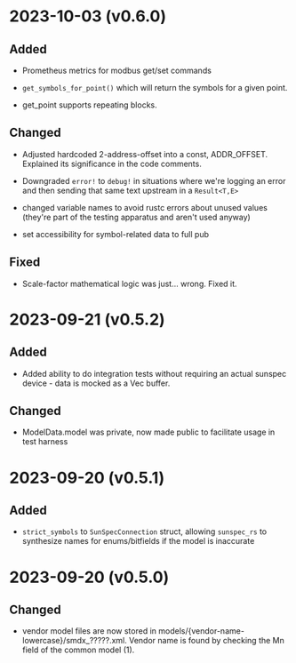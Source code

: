 
# 2023-10-03 (v0.6.0)

## Added

- Prometheus metrics for modbus get/set commands

- `get_symbols_for_point()` which will return the symbols for a given point.

- get_point supports repeating blocks.

## Changed

- Adjusted hardcoded 2-address-offset into a const, ADDR_OFFSET.  Explained its significance in the code comments.

- Downgraded `error!` to `debug!` in situations where we're logging an error and then sending that same text upstream in a `Result<T,E>`
- changed variable names to avoid rustc errors about unused values (they're part of the testing apparatus and aren't used anyway)

- set accessibility for symbol-related data to full pub

## Fixed

- Scale-factor mathematical logic was just... wrong.  Fixed it.

# 2023-09-21 (v0.5.2)

## Added

- Added ability to do integration tests without requiring an actual sunspec device - data is mocked as a Vec<u16> buffer.

## Changed

- ModelData.model was private, now made public to facilitate usage in test harness

# 2023-09-20 (v0.5.1)

## Added

- `strict_symbols` to `SunSpecConnection` struct, allowing `sunspec_rs` to synthesize names for enums/bitfields if the model is inaccurate

# 2023-09-20 (v0.5.0)

## Changed

- vendor model files are now stored in models/{vendor-name-lowercase}/smdx_?????.xml.  Vendor name is found by checking the Mn field of the common model (1).
